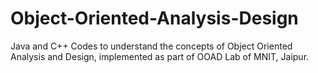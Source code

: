 # Object-Oriented-Analysis-Design
Java and C++ Codes to understand the concepts of Object Oriented Analysis and Design, implemented as part of OOAD Lab of MNIT, Jaipur.
